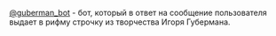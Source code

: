 [@guberman_bot](https://телеграм.онлайн/#/im?p=%40guberman_bot) - бот, который в ответ на сообщение пользователя выдает в рифму строчку из творчества Игоря Губермана.

